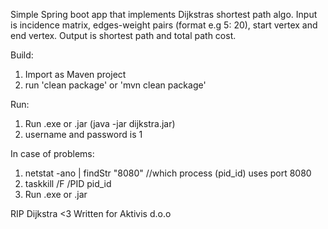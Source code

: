Simple Spring boot app that implements Dijkstras shortest path algo. 
Input is incidence matrix, edges-weight pairs (format e.g 5: 20), start vertex and end vertex. Output is shortest path and total path cost.

Build:
1. Import as Maven project
2. run 'clean package' or 'mvn clean package'

Run:
1. Run .exe or .jar (java -jar dijkstra.jar)
2. username and password is 1

In case of problems:
1. netstat -ano | findStr "8080"		//which process (pid_id) uses port 8080
2. taskkill /F /PID pid_id
3. Run .exe or .jar

RIP Dijkstra <3
Written for Aktivis d.o.o

